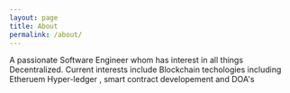 ```yaml
---
layout: page
title: About
permalink: /about/
---
```

A passionate  Software Engineer whom has interest in all things Decentralized.
Current interests include Blockchain techologies including Etheruem Hyper-ledger , smart contract developement and DOA's
